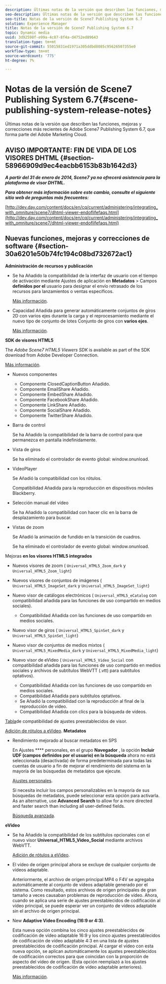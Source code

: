 ```yaml
---
description: Últimas notas de la versión que describen las funciones, mejoras y correcciones más recientes de Adobe Scene7 Publishing System 6.7, que forma parte del Adobe Marketing Cloud.
seo-description: Últimas notas de la versión que describen las funciones, mejoras y correcciones más recientes de Adobe Scene7 Publishing System 6.7, que forma parte del Adobe Marketing Cloud.
seo-title: Notas de la versión de Scene7 Publishing System 6.7
solution: Experience Manager
title: Notas de la versión de Scene7 Publishing System 6.7
topic: Dynamic media
uuid: 3d92598f-e99a-4c87-8f4a-d4752ed89643
translation-type: tm+mt
source-git-commit: 55015831ed1971a305ddbd8085c95626507355e0
workflow-type: tm+mt
source-wordcount: '775'
ht-degree: 7%

---
```



# Notas de la versión de Scene7 Publishing System 6.7{#scene-publishing-system-release-notes}

Últimas notas de la versión que describen las funciones, mejoras y correcciones más recientes de Adobe Scene7 Publishing System 6.7, que forma parte del Adobe Marketing Cloud.

## AVISO IMPORTANTE: FIN DE VIDA DE LOS VISORES DHTML {#section-58966909d9ec4eacbb6153b83b1642d3}

***A partir del 31 de enero de 2014, Scene7 ya no ofrecerá asistencia para la plataforma de visor DHTML.***

***Para obtener más información sobre este cambio, consulte el siguiente sitio web de preguntas más frecuentes:***

[http://dev.day.com/content/docs/en/cq/current/administering/integrating_with_omniture/scene7/dhtml-viewer-endoflifefaqs.html](http://dev.day.com/content/docs/en/cq/current/administering/integrating_with_omniture/scene7/dhtml-viewer-endoflifefaqs.html)

## Nuevas funciones, mejoras y correcciones de software {#section-30a6201e50b74fc194c08bd732672ac1}

**Administración de recursos y publicación**

* Se ha Añadido la compatibilidad de la interfaz de usuario con el tiempo de activación mediante Ajustes de aplicación en **Metadatos** > Campos **definidos por el** usuario para designar el envío retrasado de los recursos para lanzamientos o ventas específicos.

   [Más información](http://help.adobe.com/en_US/scene7/using/WS08F62297-36A5-4c35-9D4E-5BE38C41D39C.html).

* Capacidad Añadida para generar automáticamente conjuntos de giros 2D con varios ejes durante la carga y el reprocesamiento mediante el nuevo tipo de conjunto de lotes Conjunto de giros con **varios ejes**.

   [Más información](http://help.adobe.com/en_US/scene7/using/WSf6ef983f54a76485-20cc30b112624e7b244-7fff.html).

**SDK de visores HTML5**

The *Adobe Scene7 HTML5 Viewers SDK* is available as part of the SDK download from Adobe Developer Connection.

[Más información](Http://help.adobe.com/es_ES/scene7/using/wsd4272150f67705c11b002eec12fcba4dee6-8000.html).

* Nuevos componentes

   * Componente ClosedCaptionButton Añadido.
   * Componente EmailShare Añadido.
   * Componente EmbedShare Añadido.
   * Componente FacebookShare Añadido.
   * Componente LinkShare Añadido.
   * Componente SocialShare Añadido.
   * Componente TwitterShare Añadido.

* Barra de control

   Se ha Añadido la compatibilidad de la barra de control para que permanezca en pantalla indefinidamente.

* Vista de giros

   Se ha eliminado el controlador de evento global: window.onunload.

* VideoPlayer

   Se Añadió la compatibilidad con los rótulos.

   Compatibilidad Añadida para la reproducción en dispositivos móviles Blackberry.

* Selección manual del vídeo

   Se ha Añadido la compatibilidad con hacer clic en la barra de desplazamiento para buscar.

* Vistas de zoom

   Se Añadió la animación de fundido en la transición de cuadros.

   Se ha eliminado el controlador de evento global: window.onunload.

Mejoras **en los visores HTML5 integrados**

* Nuevos visores de zoom ( `Universal_HTML5_Zoom_dark` y `Universal_HTML5_Zoom_light`)
* Nuevos visores de conjuntos de imágenes ( `Universal_HTML5_ImageSet_dark` y `Universal_HTML5_ImageSet_light`)
* Nuevo visor de catálogos electrónicos ( `Universal_HTML5_eCatalog` con compatibilidad añadida para las funciones de uso compartido en medios sociales).

   * Compatibilidad Añadida con las funciones de uso compartido en medios sociales.

* Nuevo visor de giros ( `Universal_HTML5_SpinSet_dark` y `Universal_HTML5_SpinSet_light`)

* Nuevo visor de conjuntos de medios mixtos ( `Universal_HTML5_MixedMedia_dark` y `Universal_HTML5_MixedMedia_light`)
* Nuevo visor de eVideo ( `Universal_HTML5_Video_Social` con compatibilidad añadida para las funciones de uso compartido en medios sociales y archivos de subtítulos WebVTT (.vtt) para subtítulos optativos).

   * Compatibilidad Añadida con las funciones de uso compartido en medios sociales.
   * Compatibilidad Añadida para subtítulos optativos.
   * Se Añadió la compatibilidad con la reproducción al final de la reproducción de vídeo.
   * Compatibilidad Añadida con clics para la búsqueda de vídeos.

[Tabla](http://help.adobe.com/en_US/scene7/using/WS6E593DEA-7D81-4cd6-84B0-85E8BB274176.html)de compatibilidad de ajustes preestablecidos de visor.

[Adición de rótulos a eVideo](http://help.adobe.com/en_US/scene7/using/WS98ca2e6790647c06-6f6f53e137b959f094-8000.html).
**Metadatos**

* Rendimiento mejorado al buscar metadatos en SPS

   En Ajustes **** personales, en el grupo **Navegador** , la opción **Incluir UDF (campos definidos por el usuario) en la búsqueda** ahora no está seleccionada (desactivada) de forma predeterminada para todas las cuentas de usuario a fin de mejorar el rendimiento del sistema en la mayoría de las búsquedas de metadatos que ejecute.

   [Ajustes personales](http://help.adobe.com/en_US/scene7/using/WSCAAE9C8A-F172-43a8-B134-6163E7C80218.html).

   Si necesita incluir los campos personalizables en la mayoría de sus búsquedas de metadatos, puede seleccionar esta opción para activarla. As an alternative, use **Advanced Search** to allow for a more directed and faster search than including all user-defined fields.

   [Búsqueda avanzada](http://help.adobe.com/en_US/scene7/using/WS259993e42159a215-1c6a66df1265272619e-7ff5.html).

**eVideo**

* Se ha Añadido la compatibilidad de los subtítulos opcionales con el nuevo visor **Universal_HTML5_Video_Social** mediante archivos WebVTT.

   [Adición de rótulos a eVideo](http://help.stage.adobe.com/en_US/scene7/using/WS98ca2e6790647c06-6f6f53e137b959f094-8000.html).

* El vídeo de origen principal ahora se excluye de cualquier conjunto de vídeos adaptable.

   Anteriormente, el archivo de origen principal MP4 o F4V se agregaba automáticamente al conjunto de vídeos adaptable generado por el sistema. Como resultado, estos archivos de origen principales de gran tamaño a veces causaban problemas de reproducción de vídeo. Ahora, cuando se aplica una serie de ajustes preestablecidos de codificación al vídeo principal, se puede esperar ver un conjunto de vídeos adaptable sin el archivo de origen principal.

* New **Adaptive Video Encoding (16:9 or 4:3)**.

   Esta nueva opción combina los cinco ajustes preestablecidos de codificación de vídeo adaptable 16:9 y los cinco ajustes preestablecidos de codificación de vídeo adaptable 4:3 en una lista de ajustes preestablecidos de codificación principal. Al cargar el vídeo con esta nueva opción, se aplican automáticamente los ajustes preestablecidos de codificación correctos para que coincidan con la proporción de aspecto del vídeo de origen. (Esta opción reemplazó a los ajustes preestablecidos de codificación de vídeo adaptable anteriores).

   [Más información](http://help.stage.adobe.com/en_US/scene7/using/WSE86ACF2B-BD50-4c48-A1D7-9CD4405B62D0.html).

